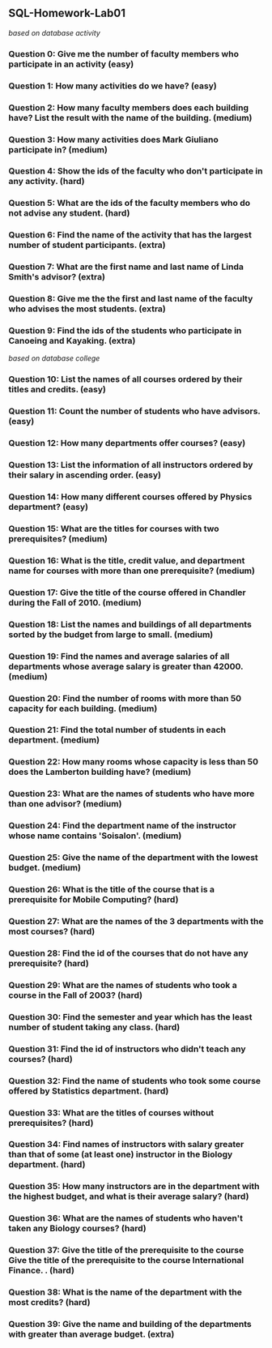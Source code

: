 ## SQL-Homework-Lab01

*based on database activity*
### Question 0: Give me the number of faculty members who participate in an activity  (easy)
### Question 1: How many activities do we have?  (easy)
### Question 2: How many faculty members does each building have? List the result with the name of the building.  (medium)
### Question 3: How many activities does Mark Giuliano participate in?  (medium)
### Question 4: Show the ids of the faculty who don't participate in any activity.  (hard)
### Question 5: What are the ids of the faculty members who do not advise any student.  (hard)
### Question 6: Find the name of the activity that has the largest number of student participants.  (extra)
### Question 7: What are the first name and last name of Linda Smith's advisor?  (extra)
### Question 8: Give me the the first and last name of the faculty who advises the most students.  (extra)
### Question 9: Find the ids of the students who participate in Canoeing and Kayaking.  (extra)


*based on database college*
### Question 10: List the names of all courses ordered by their titles and credits.  (easy)
### Question 11: Count the number of students who have advisors.  (easy)
### Question 12: How many departments offer courses?  (easy)
### Question 13: List the information of all instructors ordered by their salary in ascending order.  (easy)
### Question 14: How many different courses offered by Physics department?  (easy)
### Question 15: What are the titles for courses with two prerequisites?  (medium)
### Question 16: What is the title, credit value, and department name for courses with more than one prerequisite?  (medium)
### Question 17: Give the title of the course offered in Chandler during the Fall of 2010.  (medium)
### Question 18: List the names and buildings of all departments sorted by the budget from large to small.  (medium)
### Question 19: Find the names and average salaries of all departments whose average salary is greater than 42000.  (medium)
### Question 20: Find the number of rooms with more than 50 capacity for each building.  (medium)
### Question 21: Find the total number of students in each department.  (medium)
### Question 22: How many rooms whose capacity is less than 50 does the Lamberton building have?  (medium)
### Question 23: What are the names of students who have more than one advisor?  (medium)
### Question 24: Find the department name of the instructor whose name contains 'Soisalon'.  (medium)
### Question 25: Give the name of the department with the lowest budget.  (medium)
### Question 26: What is the title of the course that is a prerequisite for Mobile Computing?  (hard)
### Question 27: What are the names of the 3 departments with the most courses?  (hard)
### Question 28: Find the id of the courses that do not have any prerequisite?  (hard)
### Question 29: What are the names of students who took a course in the Fall of 2003?  (hard)
### Question 30: Find the semester and year which has the least number of student taking any class.  (hard)
### Question 31: Find the id of instructors who didn't teach any courses?  (hard)
### Question 32: Find the name of students who took some course offered by Statistics department.  (hard)
### Question 33: What are the titles of courses without prerequisites?  (hard)
### Question 34: Find names of instructors with salary greater than that of some (at least one) instructor in the Biology department.  (hard)
### Question 35: How many instructors are in the department with the highest budget, and what is their average salary?  (hard)
### Question 36: What are the names of students who haven't taken any Biology courses?  (hard)
### Question 37: Give the title of the prerequisite to the course Give the title of the prerequisite to the course International Finance.  .  (hard)
### Question 38: What is the name of the department with the most credits?  (hard)
### Question 39: Give the name and building of the departments with greater than average budget.  (extra)